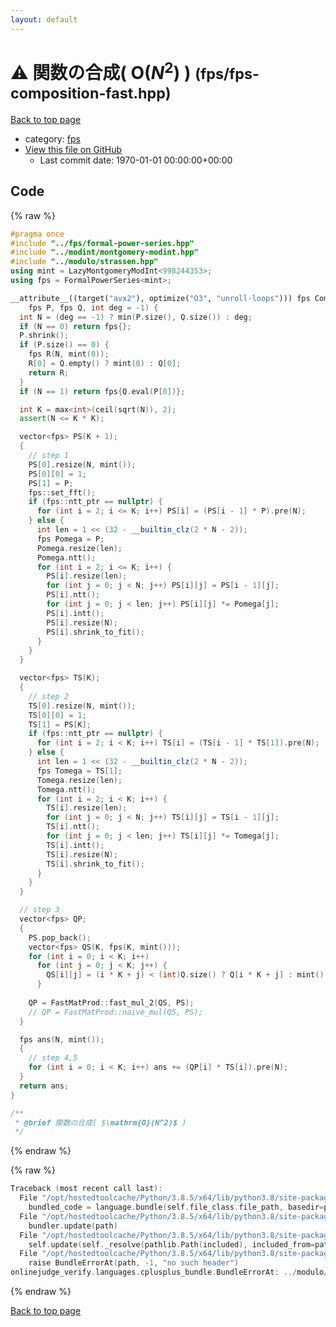 ```yaml
---
layout: default
---
```


<!-- mathjax config similar to math.stackexchange -->
<script type="text/javascript" async
  src="https://cdnjs.cloudflare.com/ajax/libs/mathjax/2.7.5/MathJax.js?config=TeX-MML-AM_CHTML">
</script>
<script type="text/x-mathjax-config">
  MathJax.Hub.Config({
    TeX: { equationNumbers: { autoNumber: "AMS" }},
    tex2jax: {
      inlineMath: [ ['$','$'] ],
      processEscapes: true
    },
    "HTML-CSS": { matchFontHeight: false },
    displayAlign: "left",
    displayIndent: "2em"
  });
</script>

<script type="text/javascript" src="https://cdnjs.cloudflare.com/ajax/libs/jquery/3.4.1/jquery.min.js"></script>
<script src="https://cdn.jsdelivr.net/npm/jquery-balloon-js@1.1.2/jquery.balloon.min.js" integrity="sha256-ZEYs9VrgAeNuPvs15E39OsyOJaIkXEEt10fzxJ20+2I=" crossorigin="anonymous"></script>
<script type="text/javascript" src="../../assets/js/copy-button.js"></script>
<link rel="stylesheet" href="../../assets/css/copy-button.css" />


# :warning: 関数の合成( $\mathrm{O}(N^2)$ ) <small>(fps/fps-composition-fast.hpp)</small>

<a href="../../index.html">Back to top page</a>

* category: <a href="../../index.html#05934928102b17827b8f03ed60c3e6e0">fps</a>
* <a href="{{ site.github.repository_url }}/blob/master/fps/fps-composition-fast.hpp">View this file on GitHub</a>
    - Last commit date: 1970-01-01 00:00:00+00:00




## Code

<a id="unbundled"></a>
{% raw %}
```cpp
#pragma once
#include "../fps/formal-power-series.hpp"
#include "../modint/montgomery-modint.hpp"
#include "../modulo/strassen.hpp"
using mint = LazyMontgomeryModInt<998244353>;
using fps = FormalPowerSeries<mint>;

__attribute__((target("avx2"), optimize("O3", "unroll-loops"))) fps Composition(
    fps P, fps Q, int deg = -1) {
  int N = (deg == -1) ? min(P.size(), Q.size()) : deg;
  if (N == 0) return fps{};
  P.shrink();
  if (P.size() == 0) {
    fps R(N, mint(0));
    R[0] = Q.empty() ? mint(0) : Q[0];
    return R;
  }
  if (N == 1) return fps{Q.eval(P[0])};

  int K = max<int>(ceil(sqrt(N)), 2);
  assert(N <= K * K);

  vector<fps> PS(K + 1);
  {
    // step 1
    PS[0].resize(N, mint());
    PS[0][0] = 1;
    PS[1] = P;
    fps::set_fft();
    if (fps::ntt_ptr == nullptr) {
      for (int i = 2; i <= K; i++) PS[i] = (PS[i - 1] * P).pre(N);
    } else {
      int len = 1 << (32 - __builtin_clz(2 * N - 2));
      fps Pomega = P;
      Pomega.resize(len);
      Pomega.ntt();
      for (int i = 2; i <= K; i++) {
        PS[i].resize(len);
        for (int j = 0; j < N; j++) PS[i][j] = PS[i - 1][j];
        PS[i].ntt();
        for (int j = 0; j < len; j++) PS[i][j] *= Pomega[j];
        PS[i].intt();
        PS[i].resize(N);
        PS[i].shrink_to_fit();
      }
    }
  }

  vector<fps> TS(K);
  {
    // step 2
    TS[0].resize(N, mint());
    TS[0][0] = 1;
    TS[1] = PS[K];
    if (fps::ntt_ptr == nullptr) {
      for (int i = 2; i < K; i++) TS[i] = (TS[i - 1] * TS[1]).pre(N);
    } else {
      int len = 1 << (32 - __builtin_clz(2 * N - 2));
      fps Tomega = TS[1];
      Tomega.resize(len);
      Tomega.ntt();
      for (int i = 2; i < K; i++) {
        TS[i].resize(len);
        for (int j = 0; j < N; j++) TS[i][j] = TS[i - 1][j];
        TS[i].ntt();
        for (int j = 0; j < len; j++) TS[i][j] *= Tomega[j];
        TS[i].intt();
        TS[i].resize(N);
        TS[i].shrink_to_fit();
      }
    }
  }

  // step 3
  vector<fps> QP;
  {
    PS.pop_back();
    vector<fps> QS(K, fps(K, mint()));
    for (int i = 0; i < K; i++)
      for (int j = 0; j < K; j++) {
        QS[i][j] = (i * K + j) < (int)Q.size() ? Q[i * K + j] : mint();
      }
    
    QP = FastMatProd::fast_mul_2(QS, PS);
    // QP = FastMatProd::naive_mul(QS, PS);
  }

  fps ans(N, mint());
  {
    // step 4,5
    for (int i = 0; i < K; i++) ans += (QP[i] * TS[i]).pre(N);
  }
  return ans;
}

/**
 * @brief 関数の合成( $\mathrm{O}(N^2)$ )
 */

```
{% endraw %}

<a id="bundled"></a>
{% raw %}
```cpp
Traceback (most recent call last):
  File "/opt/hostedtoolcache/Python/3.8.5/x64/lib/python3.8/site-packages/onlinejudge_verify/docs.py", line 349, in write_contents
    bundled_code = language.bundle(self.file_class.file_path, basedir=pathlib.Path.cwd())
  File "/opt/hostedtoolcache/Python/3.8.5/x64/lib/python3.8/site-packages/onlinejudge_verify/languages/cplusplus.py", line 185, in bundle
    bundler.update(path)
  File "/opt/hostedtoolcache/Python/3.8.5/x64/lib/python3.8/site-packages/onlinejudge_verify/languages/cplusplus_bundle.py", line 399, in update
    self.update(self._resolve(pathlib.Path(included), included_from=path))
  File "/opt/hostedtoolcache/Python/3.8.5/x64/lib/python3.8/site-packages/onlinejudge_verify/languages/cplusplus_bundle.py", line 258, in _resolve
    raise BundleErrorAt(path, -1, "no such header")
onlinejudge_verify.languages.cplusplus_bundle.BundleErrorAt: ../modulo/strassen.hpp: line -1: no such header

```
{% endraw %}

<a href="../../index.html">Back to top page</a>

